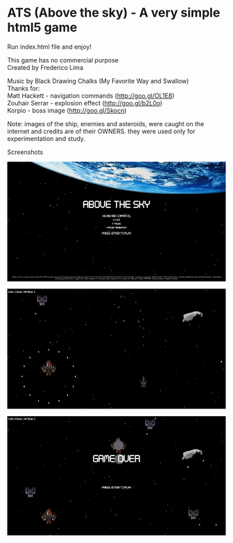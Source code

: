 # ATS (Above the sky) - A very simple html5 game
  
Run index.html file and enjoy!
  
This game has no commercial purpose  
Created by Frederico Lima  
  
Music by Black Drawing Chalks (My Favorite Way and Swallow)  
Thanks for:  
Matt Hackett - navigation commands (http://goo.gl/OL1E8)  
Zouhair Serrar - explosion effect (http://goo.gl/b2L0o)  
Korpio - boss image (http://goo.gl/Skocn)  
  
Note: images of the ship, enemies and asteroids, were caught on the internet and credits are of their OWNERS. they were used only for experimentation and study.
  
Screenshots
  
![alt tag](https://github.com/fvlima/ats/blob/master/img/screenshots/screenshot_1.jpeg)
  
![alt tag](https://github.com/fvlima/ats/blob/master/img/screenshots/screenshot_2.jpeg)
  
![alt tag](https://github.com/fvlima/ats/blob/master/img/screenshots/screenshot_3.jpeg)
